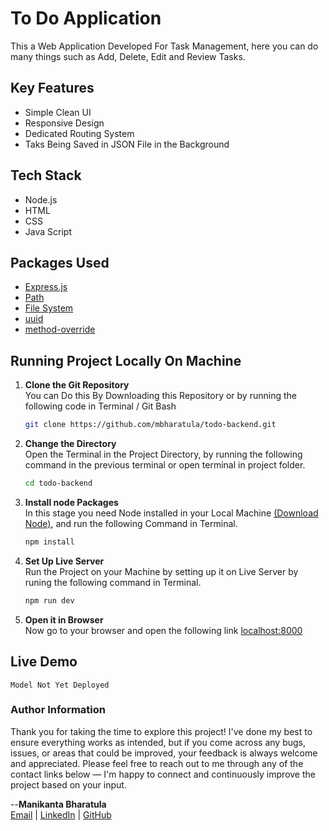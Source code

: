 # To Do Application
This a Web Application Developed For Task Management, here you can do many things such as Add, Delete, Edit and Review Tasks.

## Key Features
 - Simple Clean UI
 - Responsive Design
 - Dedicated Routing System
 - Taks Being Saved in JSON File in the Background

 ## Tech Stack
  - Node.js
  - HTML
  - CSS
  - Java Script

## Packages Used
 - [Express.js](https://expressjs.com/)
 - [Path](https://nodejs.org/docs/latest/api/path.html)
 - [File System](https://nodejs.org/docs/latest/api/fs.html)
 - [uuid](https://www.npmjs.com/package/uuid)
 - [method-override](https://www.npmjs.com/package/method-override)

## Running Project Locally On Machine
1. **Clone the Git Repository**<br/>
    You can Do this By Downloading this Repository or by running the following code in Terminal / Git Bash
    ```bash
    git clone https://github.com/mbharatula/todo-backend.git
    ```
2. **Change the Directory**<br/>
    Open the Terminal in the Project Directory, by running the following command in the previous terminal or open terminal in project folder. 
    ```bash
    cd todo-backend
    ```
3. **Install node Packages**<br/>
    In this stage you need Node installed in your Local Machine [(Download Node)](https://nodejs.org/en/download), and run the following Command in Terminal.
    ```bash
    npm install
    ```
4. **Set Up Live Server**<br/>
    Run the Project on your Machine by setting up it on Live Server by runing the following command in Terminal.
    ```bash
    npm run dev
    ```
5. **Open it in Browser**<br/>
    Now go to your browser and open the following link [localhost:8000](localhost:8000)

## Live Demo
    Model Not Yet Deployed

### Author Information
Thank you for taking the time to explore this project! I've done my best to ensure everything works as intended, but if you come across any bugs, issues, or areas that could be improved, your feedback is always welcome and appreciated.
Please feel free to reach out to me through any of the contact links below — I'm happy to connect and continuously improve the project based on your input.

 --**Manikanta Bharatula**<br/>
 [Email](mailto:bharatulamanikantadevan@gmail.com) | [LinkedIn](https://www.linkedin.com/in/manikanta-bharatula) | [GitHub](https://github.com/mbharatula)
 